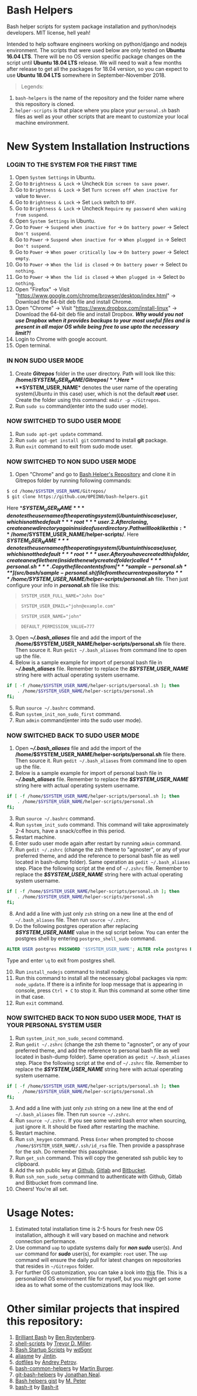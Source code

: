 # Bash Helpers
Bash helper scripts for system package installation and python/nodejs developers. MIT license, hell yeah!

Intended to help software engineers working on python/django and nodejs environment. The scripts that were used below are only tested on **Ubuntu 16.04 LTS**. There will be no OS version specific package changes on the script until **Ubuntu 18.04 LTS** release. We will need to wait a few months after release to get all the packages for 18.04 version, so you can expect to use **Ubuntu 18.04 LTS** somewhere in September-November 2018.

>Legends:

1. `bash-helpers` is the name of the repository and the folder name where this repository is cloned.
2. `helper-scripts` is that place where you place your `personal.sh` bash files as well as your other scripts that are meant to customize your local machine  environment.

# New System Installation Instructions

### LOGIN TO THE SYSTEM FOR THE FIRST TIME
1. Open `System Settings` in Ubuntu.
2. Go to `Brightness & Lock` -> Uncheck `Dim screen to save power`.
3. Go to `Brightness & Lock` -> Set `Turn screen off when inactive for` value to `Never`.
4. Go to `Brightness & Lock` -> Set `Lock` switch to `OFF`.
5. Go to `Brightness & Lock` -> Uncheck `Require my password when waking from suspend`.
6. Open `System Settings` in Ubuntu.
7. Go to `Power` -> `Suspend when inactive for` -> `On battery power` -> Select `Don't suspend`.
8. Go to `Power` -> `Suspend when inactive for` -> `When plugged in` -> Select `Don't suspend`.
9. Go to `Power` -> `When power critically low` -> `On battery power` -> Select `empty`.
10. Go to `Power` -> `When the lid is closed` -> `On battery power` -> Select `Do nothing`.
11. Go to `Power` -> `When the lid is closed` -> `When plugged in` -> Select `Do nothing`.
12. Open "Firefox" -> Visit "https://www.google.com/chrome/browser/desktop/index.html" -> Download the 64-bit deb file and install Chrome.
13. Open "Chrome" -> Visit "https://www.dropbox.com/install-linux" -> Download the 64-bit deb file and install Dropbox. ***Why would you not use Dropbox when it provides backups to your most useful files and is present in all major OS while being free to use upto the necessary limit?!***
14. Login to Chrome with google account.
15. Open terminal.

### IN NON SUDO USER MODE
1. Create ***Gitrepos*** folder in the user directory. Path will look like this: **/home/$SYSTEM_USER_NAME/Gitrepos/**. Here ***$SYSTEM_USER_NAME*** denotes the user name of the operating system(Ubuntu in this case) user, which is not the default ***root*** user. Create the folder using this command: `mkdir -p ~/Gitrepos`.
2. Run `sudo su` command(enter into the sudo user mode).

### NOW SWITCHED TO SUDO USER MODE
1. Run `sudo apt-get update` command.
2. Run `sudo apt-get install git` command to install **git** package.
3. Run `exit` command to exit from sudo mode user.

### NOW SWITCHED TO NON SUDO USER MODE
1. Open "Chrome" and go to [Bash Helper's Repository](https://github.com/0PEIN0/bash-helpers) and clone it in Gitrepos folder by running following commands:
```sh
$ cd /home/$SYSTEM_USER_NAME/Gitrepos/
$ git clone https://github.com/0PEIN0/bash-helpers.git
```
Here ***$SYSTEM_USER_NAME*** denotes the user name of the operating system(Ubuntu in this case) user, which is not the default ***root*** user.
2. After cloning, create a new directory again inside of user directory. Path will look like this: **/home/$SYSTEM_USER_NAME/helper-scripts/**. Here ***$SYSTEM_USER_NAME*** denotes the user name of the operating system(Ubuntu in this case) user, which is not the default ***root*** user. After you have created this folder, create a new file there(inside the newly created folder) called ***personal.sh***. Copy the file contents from [***sample-personal.sh***](src/bash/sample-personal.sh) file from the current repository to ***/home/$SYSTEM_USER_NAME/helper-scripts/personal.sh*** file. Then just configure your info in ***personal.sh*** file like this:

>`SYSTEM_USER_FULL_NAME="John Doe"`

>`SYSTEM_USER_EMAIL="john@example.com"`

>`SYSTEM_USER_NAME="john"`

>`DEFAULT_PERMISSION_VALUE=777`

3. Open ***~/.bash_aliases*** file and add the import of the **/home/$SYSTEM_USER_NAME/helper-scripts/personal.sh** file there. Then source it. Run `gedit ~/.bash_aliases` from command line to open up the file.
4. Below is a sample example for import of personal bash file in ***~/.bash_aliases*** file. Remember to replace the ***$SYSTEM_USER_NAME*** string here with actual operating system username.
```bash
if [ -f /home/$SYSTEM_USER_NAME/helper-scripts/personal.sh ]; then
    . /home/$SYSTEM_USER_NAME/helper-scripts/personal.sh
fi;
```
5. Run `source ~/.bashrc` command.
6. Run `system_init_non_sudo_first` command.
7. Run `admin` command(enter into the sudo user mode).

### NOW SWITCHED BACK TO SUDO USER MODE
1. Open ***~/.bash_aliases*** file and add the import of the **/home/$SYSTEM_USER_NAME/helper-scripts/personal.sh** file there. Then source it. Run `gedit ~/.bash_aliases` from command line to open up the file.
2. Below is a sample example for import of personal bash file in ***~/.bash_aliases*** file. Remember to replace the ***$SYSTEM_USER_NAME*** string here with actual operating system username.
```bash
if [ -f /home/$SYSTEM_USER_NAME/helper-scripts/personal.sh ]; then
    . /home/$SYSTEM_USER_NAME/helper-scripts/personal.sh
fi;
```
3. Run `source ~/.bashrc` command.
4. Run `system_init_sudo` command. This command will take approximately 2-4 hours, have a snack/coffee in this period.
5. Restart machine.
6. Enter sudo user mode again after restart by running `admin` command.
7. Run `gedit ~/.zshrc` (change the zsh theme to "agnoster", or any of your preferred theme, and add the reference to personal bash file as well located in bash-dump folder). Same operation as `gedit ~/.bash_aliases` step. Place the following script at the end of `~/.zshrc` file. Remember to replace the ***$SYSTEM_USER_NAME*** string here with actual operating system username.
```bash
if [ -f /home/$SYSTEM_USER_NAME/helper-scripts/personal.sh ]; then
    . /home/$SYSTEM_USER_NAME/helper-scripts/personal.sh
fi;
```

8. And add a line with just only `zsh` string on a new line at the end of `~/.bash_aliases` file. Then run `source ~/.zshrc`.
9. Do the following postgres operation after replacing ***$SYSTEM_USER_NAME*** value in the sql script below. You can enter the postgres shell by entering `postgres_shell_sudo` command.
```sql
ALTER USER postgres PASSWORD '$SYSTEM_USER_NAME'; ALTER role postgres PASSWORD '$SYSTEM_USER_NAME'; CREATE ROLE $SYSTEM_USER_NAME LOGIN PASSWORD '$SYSTEM_USER_NAME';CREATE USER $SYSTEM_USER_NAME WITH PASSWORD '$SYSTEM_USER_NAME'; alter ROLE $SYSTEM_USER_NAME LOGIN PASSWORD '$SYSTEM_USER_NAME';alter USER $SYSTEM_USER_NAME WITH PASSWORD '$SYSTEM_USER_NAME';ALTER ROLE $SYSTEM_USER_NAME SET client_encoding TO 'utf8'; ALTER ROLE $SYSTEM_USER_NAME SET default_transaction_isolation TO 'read committed' ;ALTER ROLE $SYSTEM_USER_NAME SET timezone TO 'UTC';alter role $SYSTEM_USER_NAME superuser;CREATE EXTENSION postgis;CREATE EXTENSION postgis_topology;CREATE EXTENSION postgis_sfcgal;CREATE EXTENSION fuzzystrmatch;CREATE EXTENSION address_standardizer;CREATE EXTENSION address_standardizer_data_us;CREATE EXTENSION postgis_tiger_geocoder;
```
Type and enter `\q` to exit from postgres shell.

10. Run `install_nodejs` command to install nodejs.
11. Run this command to install all the necessary global packages via npm: `node_update`. If there is a infinite for loop message that is appearing in console, press `Ctrl + C` to stop it. Run this command at some other time in that case.
12. Run `exit` command.

### NOW SWITCHED BACK TO NON SUDO USER MODE, THAT IS YOUR PERSONAL SYSTEM USER
1. Run `system_init_non_sudo_second` command.
2. Run `gedit ~/.zshrc` (change the zsh theme to "agnoster", or any of your preferred theme, and add the reference to personal bash file as well located in bash-dump folder). Same operation as `gedit ~/.bash_aliases` step. Place the following script at the end of `~/.zshrc` file. Remember to replace the ***$SYSTEM_USER_NAME*** string here with actual operating system username.
```bash
if [ -f /home/$SYSTEM_USER_NAME/helper-scripts/personal.sh ]; then
    . /home/$SYSTEM_USER_NAME/helper-scripts/personal.sh
fi;
```

3. And add a line with just only `zsh` string on a new line at the end of `~/.bash_aliases` file. Then run `source ~/.zshrc`.
4. Run `source ~/.zshrc`. If you see some weird bash error when sourcing, just ignore it. It should be fixed after restarting the machine.
5. Restart machine.
6. Run `ssh_keygen` command. Press `Enter` when prompted to choose `/home/$SYSTEM_USER_NAME/.ssh/id_rsa` file. Then provide a passphrase for the ssh. Do remember this passphrase.
7. Run `get_ssh` command. This will copy the generated ssh public key to clipboard.
8. Add the ssh public key at [Github](https://github.com/settings/ssh/new), [Gitlab](https://gitlab.com/profile/keys) and [Bitbucket](https://bitbucket.org/account/user/PEIN/ssh-keys/).
9. Run `ssh_non_sudo_setup` command to authenticate with Github, Gitlab and Bitbucket from command line.
10. Cheers! You're all set.

# Usage Notes:

1. Estimated total installation time is 2-5 hours for fresh new OS installation, although it will vary based on machine and network connection performance.
2. Use command `uap` to update systems daily for ***non sudo*** user(s). And `uar` command for ***sudo*** user(s), for example: `root` user. The `uap` command will ensure the daily pull for latest changes on repositories that resides in `~/Gitrepos` folder.
3. For further OS customization, you can take a look into [this](personalized-manual-intervention.md) file. This is a personalized OS environment file for myself, but you might get some idea as to what some of the customizations may look like.

# Other similar projects that inspired this repository:

1. [Brilliant Bash](https://github.com/roytenberg/brilliant-bash) by [Ben Roytenberg](https://github.com/roytenberg).
2. [shell-scripts](https://github.com/trevordmiller/shell-scripts) by [Trevor D. Miller](https://github.com/trevordmiller).
3. [Bash Startup Scripts](https://github.com/wd5gnr/bashrc) by [wd5gnr](https://github.com/wd5gnr)
3. [aliasme](https://github.com/Jintin/aliasme) by [Jintin](https://github.com/Jintin).
4. [dotfiles](https://github.com/shazow/dotfiles) by [Andrey Petrov](https://github.com/shazow).
5. [bash-common-helpers](https://github.com/martinburger/bash-common-helpers) by [Martin Burger](https://github.com/martinburger).
6. [git-bash-helpers](https://github.com/jonathantneal/git-bash-helpers) by [Jonathan Neal](https://github.com/jonathantneal).
7. [Bash helpers gist](https://gist.github.com/mpneuried/5916618) by [M. Peter](https://github.com/mpneuried)
8. [bash-it](https://github.com/Bash-it/bash-it) by [Bash-it](https://github.com/Bash-it)
